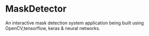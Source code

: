 # MaskDetector

An interactive mask detection system application being built using OpenCV,tensorflow, keras & neural networks.
